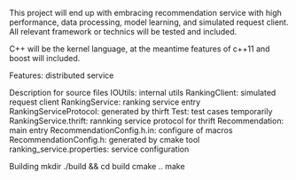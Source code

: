 This project will end up with embracing recommendation service with high performance, data processing, model learning, and simulated request client. All relevant framework or technics will be tested and included. 

C++ will be the kernel language, at the meantime features of c++11 and boost will included.

Features:
distributed service


Description for source files
IOUtils: internal utils 
RankingClient: simulated request client
RankingService: ranking service entry
RankingServiceProtocol: generated by thirft
Test: test cases temporarily
RankingService.thrift: rannking service protocol for thrift
Recommendation: main entry
RecommendationConfig.h.in: configure of macros
RecommendationConfig.h: generated by cmake tool
ranking_service.properties: service configuration



Building
mkdir ./build && cd build
cmake ..
make
